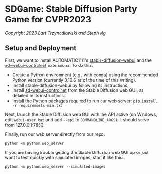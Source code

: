 # SDGame: Stable Diffusion Party Game for CVPR2023
*Copyright 2023 Bart Trzynadlowski and Steph Ng*

## Setup and Deployment

First, we want to install AUTOMATIC1111's [stable-diffusion-webui](https://github.com/AUTOMATIC1111/stable-diffusion-webui) and the [sd-webui-controlnet](https://github.com/Mikubill/sd-webui-controlnet) extensions. To do this:

- Create a Python environment (e.g., with conda) using the recommended Python version (currently 3.10.6 as of the time of this writing).
- Install [stable-diffusion-webui](https://github.com/AUTOMATIC1111/stable-diffusion-webui) by following its instructions.
- Install [sd-webui-controlnet](https://github.com/Mikubill/sd-webui-controlnet) from the Stable Diffusion web GUI, as detailed in its instructions.
- Install the Python packages required to run our web server: `pip install -r requirements-min.txt`

Next, launch the Stable Diffusion web GUI with the API active (on Windows, edit `webui-user.bat` and add `--api` to `COMMANDLINE_ARGS`). It should serve from 127.0.0.1:7860.

Finally, run our web server directly from our repo:

```
python -m python.web_server
```

If you are having trouble getting the Stable Diffusion web GUI up or just want to test quickly with simulated images, start it like this:

```
python -m python.web_server --simulated-images
```